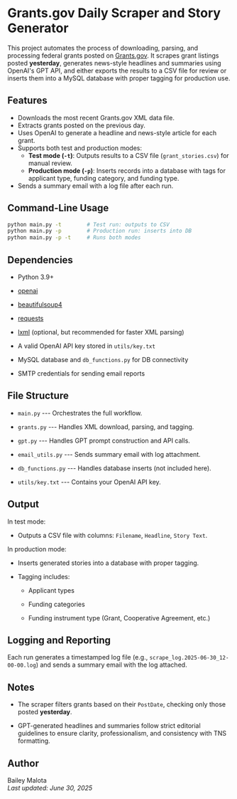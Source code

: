 # Grants.gov Daily Scraper and Story Generator

This project automates the process of downloading, parsing, and processing federal grants posted on [Grants.gov](https://www.grants.gov). It scrapes grant listings posted **yesterday**, generates news-style headlines and summaries using OpenAI's GPT API, and either exports the results to a CSV file for review or inserts them into a MySQL database with proper tagging for production use.

## Features

- Downloads the most recent Grants.gov XML data file.
- Extracts grants posted on the previous day.
- Uses OpenAI to generate a headline and news-style article for each grant.
- Supports both test and production modes:
  - **Test mode (`-t`)**: Outputs results to a CSV file (`grant_stories.csv`) for manual review.
  - **Production mode (`-p`)**: Inserts records into a database with tags for applicant type, funding category, and funding type.
- Sends a summary email with a log file after each run.

## Command-Line Usage

```bash
python main.py -t        # Test run: outputs to CSV
python main.py -p        # Production run: inserts into DB
python main.py -p -t     # Runs both modes
```

## Dependencies

-   Python 3.9+

-   [openai](https://pypi.org/project/openai/)

-   [beautifulsoup4](https://pypi.org/project/beautifulsoup4/)

-   [requests](https://pypi.org/project/requests/)

-   [lxml](https://pypi.org/project/lxml/) (optional, but recommended for faster XML parsing)

-   A valid OpenAI API key stored in `utils/key.txt`

-   MySQL database and `db_functions.py` for DB connectivity

-   SMTP credentials for sending email reports

## File Structure


-   `main.py` --- Orchestrates the full workflow.

-   `grants.py` --- Handles XML download, parsing, and tagging.

-   `gpt.py` --- Handles GPT prompt construction and API calls.

-   `email_utils.py` --- Sends summary email with log attachment.

-   `db_functions.py` --- Handles database inserts (not included here).

-   `utils/key.txt` --- Contains your OpenAI API key.

## Output


In test mode:

-   Outputs a CSV file with columns: `Filename`, `Headline`, `Story Text`.

In production mode:

-   Inserts generated stories into a database with proper tagging.

-   Tagging includes:

    -   Applicant types

    -   Funding categories

    -   Funding instrument type (Grant, Cooperative Agreement, etc.)

## Logging and Reporting


Each run generates a timestamped log file (e.g., `scrape_log.2025-06-30_12-00-00.log`) and sends a summary email with the log attached.

## Notes

-   The scraper filters grants based on their `PostDate`, checking only those posted **yesterday**.

-   GPT-generated headlines and summaries follow strict editorial guidelines to ensure clarity, professionalism, and consistency with TNS formatting.

## Author

Bailey Malota\
*Last updated: June 30, 2025*